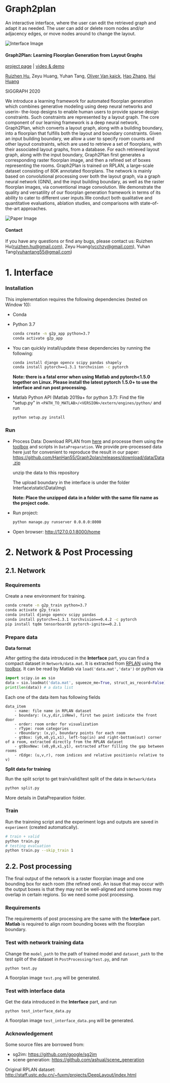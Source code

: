 # Graph2plan
An interactive interface, where the user can edit the retrieved graph and adapt it as needed. The user can add or delete room nodes and/or adjacency edges, or move nodes around to change the layout.

![Interface Image](./Interface/Img/interface.jpg)

#### Graph2Plan: Learning Floorplan Generation from Layout Graphs
[project page](https://vcc.tech/research/2020/Graph2Plan) | [video & demo](https://vcc.tech/file/upload_file//image/research/att202005081043/Graph2Plan.mp4)   

[Ruizhen Hu](http://csse.szu.edu.cn/staff/ruizhenhu/), Zeyu Huang, Yuhan Tang, [Oliver Van kaick](http://people.scs.carleton.ca/~olivervankaick/index.html), [Hao Zhang](http://www.cs.sfu.ca/~haoz/), [Hui Huang](http://vcc.szu.edu.cn/index-2.html)

SIGGRAPH 2020

We introduce a learning framework for automated floorplan generation which combines generative modeling using deep neural networks and userin- the-loop designs to enable human users to provide sparse design constraints. Such constraints are represented by a layout graph. The core component of our learning framework is a deep neural network, Graph2Plan, which converts a layout graph, along with a building boundary, into a floorplan that fulfills both the layout and boundary constraints. Given an input building boundary, we allow a user to specify room counts and other layout constraints, which are used to retrieve a set of floorplans, with their associated layout graphs, from a database. For each retrieved layout graph, along with the input boundary, Graph2Plan first generates a corresponding raster floorplan image, and then a refined set of boxes representing the rooms. Graph2Plan is trained on RPLAN, a large-scale dataset consisting of 80K annotated floorplans. The network is mainly based on convolutional processing over both the layout graph, via a graph neural network (GNN), and the input building boundary, as well as the raster floorplan images, via conventional image convolution. We demonstrate the quality and versatility of our floorplan generation framework in terms of its ability to cater to different user inputs.We conduct both qualitative and quantitative evaluations, ablation studies, and comparisons with state-of-the-art approaches.

![Paper Image](./Interface/Img/paper.png)


#### Contact
If you have any questions or find any bugs, please contact us: Ruizhen Hu(ruizhen.hu@gmail.com), Zeyu Huang(vcchzy@gmail.com), Yuhan Tang(yuhantang55@gmail.com)

# 1. Interface
### Installation
This implementation requires the following dependencies (tested on Window 10):

* Conda

* Python 3.7 

  ```bash
  conda create -n g2p_app python=3.7
  conda activate g2p_app
	```

* You can quickly install/update these dependencies by running the following:

  ```bash
  conda install django opencv scipy pandas shapely
  conda install pytorch==1.3.1 torchvision -c pytorch
  ``` 
  **Note: there is a fatal error when using Matlab and pytorch<1.5.0 together on Linux. Please install the latest pytorch 1.5.0+ to use the interface and run post processing.**
		
* Matlab Python API (Matlab 2019a+ for python 3.7):
  Find the file "setup.py" in `<PATH_TO_MATLAB>/<VERSION>/extern/engines/python/` and run
  
  ```
  python setup.py install
	```


###  Run

* Process Data: Download RPLAN from [here](http://staff.ustc.edu.cn/~fuxm/projects/DeepLayout/index.html) and processe them using the [toolbox](https://github.com/zzilch/RPLAN-Toolbox) and scripts in `DataPreparation`. We provide pre-processed data here just for convenient to reproduce the result in our paper: https://github.com/HanHan55/Graph2plan/releases/download/data/Data.zip

	unzip the data to this repository
	
	The upload boundary in the interface is under the folder Interface\static\Data\Img\
	
	**Note: Place the unzipped data in a folder with the same file name as the project code.**
* Run project:

  ```bash
  python manage.py runserver 0.0.0.0:8000
  ```
		
* Open browser: http://127.0.0.1:8000/home
			
	

# 2. Network & Post Processing
## 2.1. Network
### Requirements

Create a new environment for training.

  ```bash
  conda create -n g2p_train python=3.7
  conda activate g2p_train
  conda install django opencv scipy pandas
  conda install pytorch==1.3.1 torchvision==0.4.2 -c pytorch
  pip install tqdm tensorboardX pytorch-ignite==0.2.1
  ```

### Prepare data

**Data format**

  After getting the data introduced in the **Interface** part, you can find a compact dataset in `Network/data.mat`. It is extracted from [RPLAN](http://staff.ustc.edu.cn/~fuxm/projects/DeepLayout/index.html) using the [toolbox](https://github.com/zzilch/RPLAN-Toolbox).
  It can be read by Matlab via `load('data.mat','data')` or python via

  ```python
  import scipy.io as sio
  data = sio.loadmat('data.mat', squeeze_me=True, struct_as_record=False)['data']
  print(len(data)) # a data list
  ```

  Each one of the data item has following fields

  ```
  data_item
      - name: file name in RPLAN dataset
      - boundary: (x,y,dir,isNew), first two point indicate the front door
      - order: room order for visualization
      - rType: room categories
      - rBoundary: (x,y), boundary points for each room
      - gtBox: (y0,x0,y1,x1), left-top(in) and right-bottom(out) corner of a room, extracted directly from the RPLAN dataset
      - gtBoxNew: (x0,y0,x1,y1), extracted after filling the gap between rooms
      - rEdge: (u,v,r), room indices and relative position(u relative to v)
  ```

**Split data for training**

  Run the split script to get train/valid/test split of the data in `Network/data`

  ```bash
  python split.py
  ```

More details in DataPreparation folder.

### Train

  Run the trainning script and the experiment logs and outputs are saved in `experiment` (created automatically).

  ```bash
  # train + valid
  python train.py
  # testing evaluation
  python train.py --skip_train 1 
  ```

## 2.2. Post processing
The final output of the network is a raster floorplan image and one bounding box for each room (the refined one). An issue that may occur with the output boxes is that they may not be well-aligned and some boxes may overlap in certain regions. So we need some post processing.

### Requirements
The requirements of post processing are the same with the **Interface** part. **Matlab** is required to align room bounding boxes with the floorplan boundary.

### Test with network training data

Change the `model_path` to the path of trained model and `dataset_path` to the test split of the dataset in `PostProcessing/test.py`, and run 

```
python test.py
```
A floorplan image `test.png` will be generated.  

### Test with interface data

Get the data introduced in the **Interface** part, and run

```
python test_interface_data.py
```
A floorplan image `test_interface_data.png` will be generated.  



### Acknowledgement

Some source files are borrowed from:
- sg2im: https://github.com/google/sg2im
- scene generation: https://github.com/ashual/scene_generation

Original RPLAN dataset: http://staff.ustc.edu.cn/~fuxm/projects/DeepLayout/index.html

